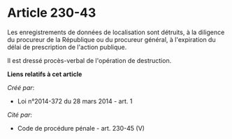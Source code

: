 # Article 230-43

Les enregistrements de données de localisation sont détruits, à la diligence du procureur de la République ou du procureur
général, à l'expiration du délai de prescription de l'action publique.

Il est dressé procès-verbal de l'opération de destruction.

**Liens relatifs à cet article**

_Créé par_:

  - Loi n°2014-372 du 28 mars 2014 - art. 1

_Cité par_:

  - Code de procédure pénale - art. 230-45 (V)
